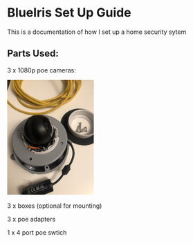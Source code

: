 # BlueIris Set Up Guide

This is a documentation of how I set up a home security sytem



## Parts Used:

3 x 1080p poe cameras:

<img src="https://github.com/tarasermolenko/BlueIrisSetUpGuide/blob/main/camera.jpeg" alt="drawing" width="200"/>

3 x boxes (optional for mounting)

3 x poe adapters 

1 x 4 port poe swtich


